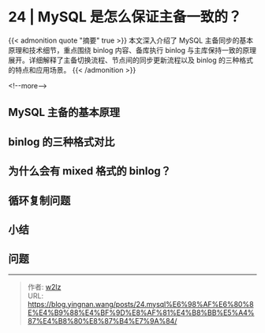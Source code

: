 # 24 | MySQL 是怎么保证主备一致的？


{{&lt; admonition quote &#34;摘要&#34; true &gt;}}
本文深入介绍了 MySQL 主备同步的基本原理和技术细节，重点围绕 binlog 内容、备库执行 binlog 与主库保持一致的原理展开。详细解释了主备切换流程、节点间的同步更新流程以及 binlog 的三种格式的特点和应用场景。
{{&lt; /admonition &gt;}}

&lt;!--more--&gt;

## MySQL 主备的基本原理

## binlog 的三种格式对比

## 为什么会有 mixed 格式的 binlog？

## 循环复制问题

## 小结

## 问题


---

> 作者: [w2lz](https://github.com/w2lz)  
> URL: https://blog.yingnan.wang/posts/24.mysql%E6%98%AF%E6%80%8E%E4%B9%88%E4%BF%9D%E8%AF%81%E4%B8%BB%E5%A4%87%E4%B8%80%E8%87%B4%E7%9A%84/  

